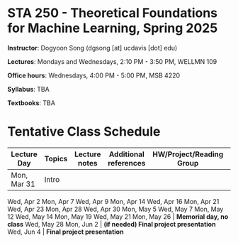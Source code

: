 STA 250 - Theoretical Foundations for Machine Learning, Spring 2025
==============

**Instructor**: Dogyoon Song (dgsong [at] ucdavis [dot] edu)


**Lectures**: Mondays and Wednesdays, 2:10 PM - 3:50 PM, WELLMN 109


**Office hours**: Wednesdays, 4:00 PM - 5:00 PM, MSB 4220


**Syllabus**: TBA


**Textbooks**: TBA



# Tentative Class Schedule


Lecture Day | Topics | Lecture notes | Additional references  | HW/Project/Reading Group | Other 
--- | --- | --- | --- | --- | --- 
Mon, Mar 31 | Intro |
Wed, Apr 2
Mon, Apr 7
Wed, Apr 9
Mon, Apr 14
Wed, Apr 16
Mon, Apr 21
Wed, Apr 23
Mon, Apr 28
Wed, Apr 30
Mon, May 5
Wed, May 7
Mon, May 12
Wed, May 14
Mon, May 19
Wed, May 21
Mon, May 26 | **Memorial day, no class**
Wed, May 28
Mon, Jun 2 | **(if needed) Final project presentation**
Wed, Jun 4 | **Final project presentation**

